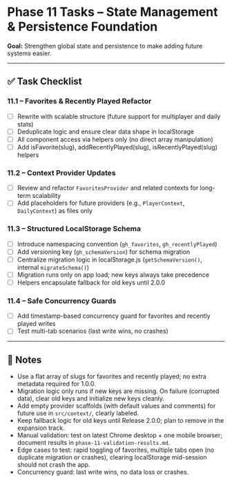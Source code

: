 # Phase 11 Tasks – State Management & Persistence Foundation

**Goal:** Strengthen global state and persistence to make adding future systems easier.

---

## ✅ Task Checklist

### **11.1 – Favorites & Recently Played Refactor**
- [ ] Rewrite with scalable structure (future support for multiplayer and daily stats)
- [ ] Deduplicate logic and ensure clear data shape in localStorage
- [ ] All component access via helpers only (no direct array manipulation)
- [ ] Add isFavorite(slug), addRecentlyPlayed(slug), isRecentlyPlayed(slug) helpers

### **11.2 – Context Provider Updates**
- [ ] Review and refactor `FavoritesProvider` and related contexts for long-term scalability
- [ ] Add placeholders for future providers (e.g., `PlayerContext`, `DailyContext`) as files only

### **11.3 – Structured LocalStorage Schema**
- [ ] Introduce namespacing convention (`gh_favorites`, `gh_recentlyPlayed`)
- [ ] Add versioning key (`gh_schemaVersion`) for schema migration
- [ ] Centralize migration logic in localStorage.js (`getSchemaVersion()`, internal `migrateSchema()`)
- [ ] Migration runs only on app load; new keys always take precedence
- [ ] Helpers encapsulate fallback for old keys until 2.0.0

### **11.4 – Safe Concurrency Guards**
- [ ] Add timestamp-based concurrency guard for favorites and recently played writes
- [ ] Test multi-tab scenarios (last write wins, no crashes)

---

## 📝 Notes
- Use a flat array of slugs for favorites and recently played; no extra metadata required for 1.0.0.
- Migration logic only runs if new keys are missing. On failure (corrupted data), clear old keys and initialize new keys cleanly.
- Add empty provider scaffolds (with default values and comments) for future use in `src/context/`, clearly labeled.
- Keep fallback logic for old keys until Release 2.0.0; plan to remove in the expansion track.
- Manual validation: test on latest Chrome desktop + one mobile browser; document results in `phase-11-validation-results.md`.
- Edge cases to test: rapid toggling of favorites, multiple tabs open (no duplicate migration or crashes), clearing localStorage mid-session should not crash the app.
- Concurrency guard: last write wins, no data loss or crashes.

